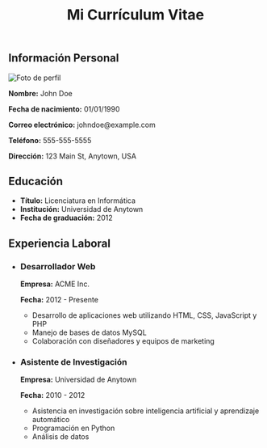 <!DOCTYPE html>
<html>
  <head>
    <meta charset="UTF-8">
    <title>Currículum Vitae</title>
    <link rel="stylesheet" href="styles.css">
  </head>
  <body>
    <header>
      <h1>Mi Currículum Vitae</h1>
    </header>
    <main>
      <section id="personal-info">
        <h2>Información Personal</h2>
        <img src="https://randomuser.me/api/portraits/men/1.jpg" alt="Foto de perfil">
        <p><strong>Nombre:</strong> John Doe</p>
        <p><strong>Fecha de nacimiento:</strong> 01/01/1990</p>
        <p><strong>Correo electrónico:</strong> johndoe@example.com</p>
        <p><strong>Teléfono:</strong> 555-555-5555</p>
        <p><strong>Dirección:</strong> 123 Main St, Anytown, USA</p>
      </section>
      <section id="educacion">
        <h2>Educación</h2>
        <ul>
          <li><strong>Título:</strong> Licenciatura en Informática</li>
          <li><strong>Institución:</strong> Universidad de Anytown</li>
          <li><strong>Fecha de graduación:</strong> 2012</li>
        </ul>
      </section>
      <section id="experiencia">
        <h2>Experiencia Laboral</h2>
        <ul>
          <li>
            <h3>Desarrollador Web</h3>
            <p><strong>Empresa:</strong> ACME Inc.</p>
            <p><strong>Fecha:</strong> 2012 - Presente</p>
            <ul>
              <li>Desarrollo de aplicaciones web utilizando HTML, CSS, JavaScript y PHP</li>
              <li>Manejo de bases de datos MySQL</li>
              <li>Colaboración con diseñadores y equipos de marketing</li>
            </ul>
          </li>
          <li>
            <h3>Asistente de Investigación</h3>
            <p><strong>Empresa:</strong> Universidad de Anytown</p>
            <p><strong>Fecha:</strong> 2010 - 2012</p>
            <ul>
              <li>Asistencia en investigación sobre inteligencia artificial y aprendizaje automático</li>
              <li>Programación en Python</li>
              <li>Análisis de datos</li>
            </ul>
          </li>
        </ul>
      </section>
    </main>
  </body>
</html>
